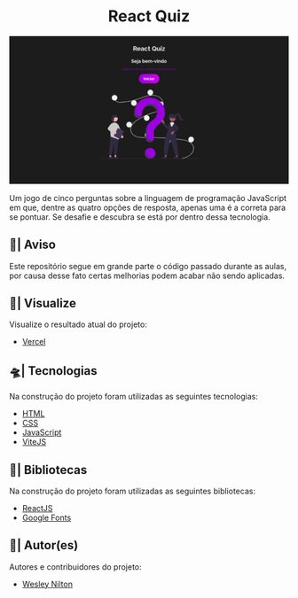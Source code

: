<h1 align="center">React Quiz</h1>

![Visão Geral](./src/assets/img/react-quiz.jpg)

Um jogo de cinco perguntas sobre a linguagem de programação JavaScript em que, dentre as quatro opções de resposta, apenas uma é a correta para se pontuar. Se desafie e descubra se está por dentro dessa tecnologia.

## 🛑| Aviso
Este repositório segue em grande parte o código passado durante as aulas, por causa desse fato certas melhorias podem acabar não sendo aplicadas.

## 🔎| Visualize
Visualize o resultado atual do projeto:

- [Vercel](https://react-quiz-roan.vercel.app/)

## 🛸| Tecnologias
Na construção do projeto foram utilizadas as seguintes tecnologias:

- [HTML](https://developer.mozilla.org/pt-BR/docs/Web/HTML)
- [CSS](https://developer.mozilla.org/pt-BR/docs/Web/CSS)
- [JavaScript](https://developer.mozilla.org/pt-BR/docs/Web/JavaScript)
- [ViteJS](https://vitejs.dev/)

## 🎯| Bibliotecas
Na construção do projeto foram utilizadas as seguintes bibliotecas:

- [ReactJS](https://pt-br.reactjs.org/)
- [Google Fonts](https://fonts.google.com/)

## 👥| Autor(es)
Autores e contribuidores do projeto:

- [Wesley Nilton](https://github.com/Wesley-Nilton)
